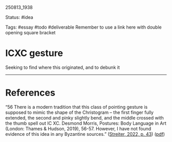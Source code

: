 
250813_1938

Status: #idea

Tags: #essay #todo #deliverable 
Remember to use a link here with double opening square bracket
# ICXC gesture

Seeking to find where this originated, and to debunk it

---
# References

“56 There is a modern tradition that this class of pointing gesture is supposed to mimic the shape of the Christogram – the first finger fully extended, the second and pinky slightly bend, and the middle crossed with the thumb spell out IC XC. Desmond Morris, Postures: Body Language in Art (London: Thames & Hudson, 2019), 56-57. However, I have not found evidence of this idea in any Byzantine sources.” ([Streiter, 2022, p. 43](zotero://select/library/items/USZKS6MZ)) ([pdf](zotero://open-pdf/library/items/B79WZSND?page=61&annotation=YFDKZPTN))